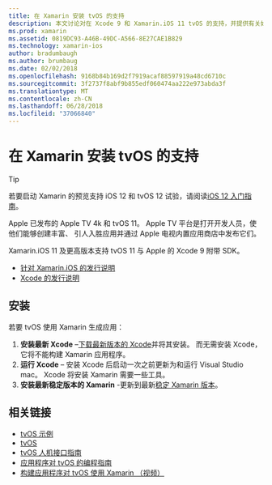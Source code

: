 ```yaml
---
title: 在 Xamarin 安装 tvOS 的支持
description: 本文讨论对在 Xcode 9 和 Xamarin.iOS 11 tvOS 的支持，并提供有关如何获取设置开发 tvOS 如何使用 Xamarin 应用的简要说明。
ms.prod: xamarin
ms.assetid: 0819DC93-A46B-49DC-A566-8E27CAE1B829
ms.technology: xamarin-ios
author: bradumbaugh
ms.author: brumbaug
ms.date: 02/02/2018
ms.openlocfilehash: 9168b84b169d2f7919acaf88597919a48cd6710c
ms.sourcegitcommit: 3f2737f8abf9b855edf060474aa222e973abda3f
ms.translationtype: MT
ms.contentlocale: zh-CN
ms.lasthandoff: 06/28/2018
ms.locfileid: "37066840"
---
```

# <a name="installing-tvos-support-in-xamarin"></a>在 Xamarin 安装 tvOS 的支持

> [!TIP]
> 若要启动 Xamarin 的预览支持 iOS 12 和 tvOS 12 试验，请阅读[iOS 12 入门指南](~/ios/platform/introduction-to-ios12/get-started.md)。

Apple 已发布的 Apple TV 4k 和 tvOS 11。 Apple TV 平台是打开开发人员，使他们能够创建丰富、 引人入胜应用并通过 Apple 电视内置应用商店中发布它们。

Xamarin.iOS 11 及更高版本支持 tvOS 11 与 Apple 的 Xcode 9 附带 SDK。

- [针对 Xamarin.iOS 的发行说明](https://developer.xamarin.com/releases/ios/)
- [Xcode 的发行说明](https://developer.apple.com/library/content/releasenotes/DeveloperTools/RN-Xcode/Chapters/Introduction.html#//apple_ref/doc/uid/TP40001051-CH1-SW876)

## <a name="installation"></a>安装

若要 tvOS 使用 Xamarin 生成应用：

1. **安装最新 Xcode** –[下载最新版本的 Xcode](https://developer.apple.com/xcode/download/)并将其安装。 而无需安装 Xcode，它将不能构建 Xamarin 应用程序。 
2. **运行 Xcode** – 安装 Xcode 后启动一次之前更新为和运行 Visual Studio mac。 Xcode 将安装 Xamarin 需要一些工具。
3. **安装最新稳定版本的 Xamarin** -更新到最新[稳定 Xamarin 版本](https://developer.xamarin.com/recipes/cross-platform/ide/change_updates_channel/)。

## <a name="related-links"></a>相关链接

- [tvOS 示例](https://developer.xamarin.com/samples/tvos/all/)
- [tvOS](https://developer.apple.com/tvos/)
- [tvOS 人机接口指南](https://developer.apple.com/tvos/human-interface-guidelines/)
- [应用程序对 tvOS 的编程指南](https://developer.apple.com/library/prerelease/tvos/documentation/General/Conceptual/AppleTV_PG/)
- [构建应用程序对 tvOS 使用 Xamarin （视频）](https://university.xamarin.com/lightninglectures/tvos-with-xamarin)
